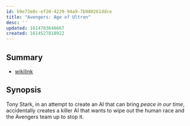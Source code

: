 ```yaml
---
id: b9e73e8c-ef20-4229-94a9-7b980261ddce
title: "Avengers: Age of Ultron"
desc: ''
updated: 1614703646667
created: 1614527818922
---
```


## Summary
- [wikilink](https://en.wikipedia.org/wiki/Avengers:_Age_of_Ultron)

## Synopsis
 Tony Stark, in an attempt to create an AI that can bring *peace in our time*,  accidentally creates a killer AI that wants to wipe out the human race and the Avengers team up to stop it. 
